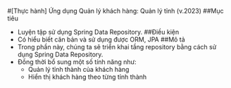 #[Thực hành] Ứng dụng Quản lý khách hàng: Quản lý tỉnh (v.2023)
##Mục tiêu
- Luyện tập sử dụng Spring Data Repository.
##Điều kiện
- Có hiểu biết căn bản và sử dụng được ORM, JPA
##Mô tả
- Trong phần này, chúng ta sẽ triển khai tầng repository bằng cách sử dụng Spring Data Repository.
- Đồng thời bổ sung một số tính năng như:
     - Quản lý tỉnh thành của khách hàng
     - Hiển thị khách hàng theo từng tỉnh thành



